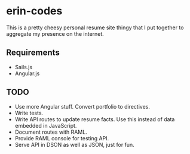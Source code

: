 # erin-codes

This is a pretty cheesy personal resume site thingy that I put together to aggregate my presence on the internet.

## Requirements
* Sails.js
* Angular.js

## TODO
* Use more Angular stuff. Convert portfolio to directives.
* Write tests.
* Write API routes to update resume facts. Use this instead of data embedded in JavaScript.
* Document routes with RAML.
* Provide RAML console for testing API.
* Serve API in DSON as well as JSON, just for fun.
